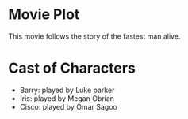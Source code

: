 # Movie Plot

 This movie follows the story of the fastest man alive.


# Cast of Characters

- Barry: played by Luke parker
- Iris: played by Megan Obrian
- Cisco: played by Omar Sagoo

